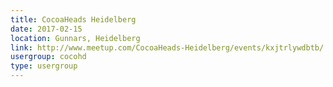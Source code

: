 ```yaml
---
title: CocoaHeads Heidelberg
date: 2017-02-15
location: Gunnars, Heidelberg
link: http://www.meetup.com/CocoaHeads-Heidelberg/events/kxjtrlywdbtb/
usergroup: cocohd
type: usergroup
---
```

